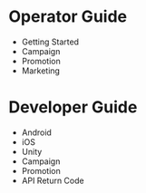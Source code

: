 # Operator Guide
- Getting Started
- Campaign 
- Promotion 
- Marketing

# Developer Guide
- Android 
- iOS 
- Unity 
- Campaign 
- Promotion 
- API Return Code
